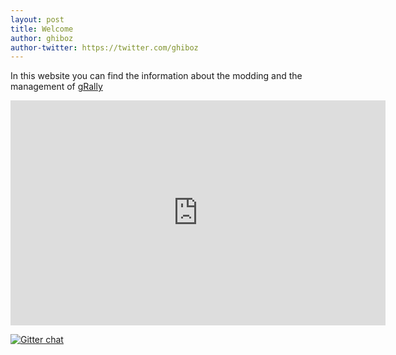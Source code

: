 ```yaml
---
layout: post
title: Welcome
author: ghiboz
author-twitter: https://twitter.com/ghiboz
---
```


In this website you can find the information about the modding and the management of [gRally](http://www.grally.net)

<iframe width="600" height="360" src="http://www.youtube.com/embed/v69L12Lg0NE" frameborder="0"> </iframe>

[![Gitter chat](https://badges.gitter.im/gRally/dev.png)](https://gitter.im/gRally/dev)
